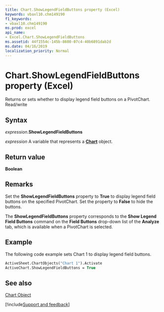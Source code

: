 ```yaml
---
title: Chart.ShowLegendFieldButtons property (Excel)
keywords: vbaxl10.chm149190
f1_keywords:
- vbaxl10.chm149190
ms.prod: excel
api_name:
- Excel.Chart.ShowLegendFieldButtons
ms.assetid: 44f1554c-145b-8600-07c4-40b6891dab2d
ms.date: 04/16/2019
localization_priority: Normal
---
```



# Chart.ShowLegendFieldButtons property (Excel)

Returns or sets whether to display legend field buttons on a PivotChart. Read/write


## Syntax

_expression_.**ShowLegendFieldButtons**

_expression_ A variable that represents a **[Chart](Excel.Chart(object).md)** object.


## Return value

 **Boolean**


## Remarks

Set the  **ShowLegendFieldButtons** property to **True** to display legend field buttons on the specified PivotChart. Set the property to **False** to hide the buttons.

The  **ShowLegendFieldButtons** property corresponds to the **Show Legend Field Buttons** command on the **Field Buttons** drop-down list of the **Analyze** tab, which is available when a PivotChart is selected.


## Example

The following code example sets Chart 1 to display legend field buttons.


```vb
ActiveSheet.ChartObjects("Chart 1").Activate 
ActiveChart.ShowLegendFieldButtons = True
```


## See also


[Chart Object](Excel.Chart(object).md)

[!include[Support and feedback](~/includes/feedback-boilerplate.md)]